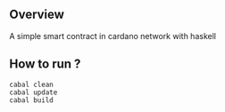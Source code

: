 ## Overview

A simple smart contract in cardano network with haskell

## How to run ?

```
cabal clean
cabal update
cabal build
```
